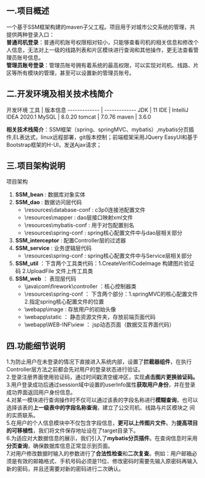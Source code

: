 ## 一.项目概述
一个基于SSM框架构建的maven子父工程。项目用于对城市公交系统的管理，共提供两种登录入口：  
**普通司机登录**：普通司机账号权限相对较小，只能够查看司机的相关信息和修改个人信息，无法对上一级的线路列表和片区模块进行查询和其他操作，更无法查看管理员账号信息。  
**管理员账号登录**：管理员账号拥有着系统的最高权限，可以实现对司机、线路、片区等所有模块的管理，甚至可以设置新的管理员账号。  
## 二.开发环境及相关技术栈简介
开发环境
  工具  | 版本信息
  ------------- | -------------
 JDK  | 11
IDE  | IntelliJ IDEA 2020.1
MySQL  | 8.0.20
tomcat  | 7.0.76
maven  | 3.6.0  

**相关技术栈简介**：SSM框架（spring、springMVC、mybatis）,mybatis分页插件,EL表达式，linux远程部署，git版本控制；前端框架采用JQuery EasyUI和基于Bootstrap框架的H-UI，发送Ajax请求；  
## 三.项目架构说明
项目架构  
1. **SSM_bean** : 数据库对象实体  
2. **SSM_dao** : 数据访问层代码  
   * \resources\database-conf : c3p0连接池配置文件
   * \resources\mapper : dao层接口映射xml文件
   * \resources\mybatis-conf : 用于对包配置别名
   * \resources\spring-conf : spring核心配置文件中与dao层相关部分
3. **SSM_interceptor** : 配置Controller层的过滤器
4. **SSM_service** : 业务逻辑层代码
   * \resources\spring-conf : spring核心配置文件中与Service层相关部分 
5. **SSM_util** ：下含两个工具类代码：1.CreateVerifiCodeImage 构建图片验证码  2.UploadFile 文件上传工具类
6. **SSM_web** ： 表现层代码
   * \java\com\firework\controller ：核心控制器类
   * \resources\spring-conf ： 下含两个部分：1.springMVC的核心配置文件 2.指定spring核心配置文件的位置
   * \webapp\image : 存放用户的初始头像
   * \webapp\static ： 静态资源文件夹，存放前端页面代码
   * \webapp\WEB-INF\view ： jsp动态页面（数据交互界面代码）
## 四.功能细节说明
1.为防止用户在未登录的情况下直接进入系统内部，设置了**拦截器组件**，在执行Controller层方法之前都会先对用户的登录状态进行验证。   
2.登录注册界面使用验证码，通过时间戳清空缓冲区，实现**点击图片更换验证码。**  
3.用户登录成功后通过session域中设置的userInfo属性**获取用户身份**，并在登录成功界面返回用户身份信息。    
4.对某一模块进行查询操作时不仅可以通过该表的字段名称进行**模糊查询**，也可以选择该表的**上一级表中的字段名称查询**，建立了公交司机、线路与片区模块之
间的实质联系。    
5.在用户的个人信息模块中不仅包含字段信息，**更可以上传图片文件**。为**提高项目的可移植性**，我们将文件保存地址设在了target目录下。  
6.为适应对大数据信息的展示，我们引入了**mybatis分页插件**。在查询信息时采用**分页查询**，确保数据库信息正常显示到页面。  
7.对用户修改数据时输入的参数进行了**合法性检查**和**二次复查**。例如：用户邮箱必须是有效的邮箱格式、手机号码必须是11位、修改密码时需要先输入原密码再输入新的密码，并且还需要对新的密码进行二次确认。

